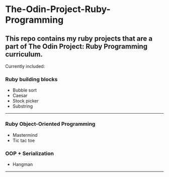 # The-Odin-Project-Ruby-Programming
This repo contains my ruby projects that are a part of The Odin Project: Ruby Programming curriculum.
---
Currently included:
### Ruby building blocks
- Bubble sort
- Caesar
- Stock picker
- Substring
---
### Ruby Object-Oriented Programming
- Mastermind
- Tic tac toe
### OOP + Serialization
- Hangman
---
